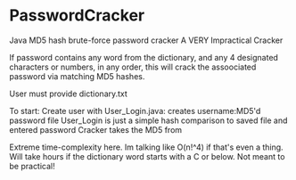 # PasswordCracker
Java MD5 hash brute-force password cracker
A VERY Impractical Cracker

If password contains any word from the dictionary, and any 4 designated characters or numbers, in any order, this will crack the assoociated password via matching MD5 hashes.

User must provide dictionary.txt 

To start: Create user with User_Login.java: creates username:MD5'd password file
User_Login is just a simple hash comparison to saved file and entered password
Cracker takes the MD5 from 


Extreme time-complexity here. Im talking like O(n!^4) if that's even a thing. Will take hours if the dictionary word starts with a C or below. Not meant to be practical!
